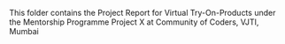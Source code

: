 This folder contains the Project Report for Virtual Try-On-Products under the Mentorship Programme Project X at Community of Coders, VJTI, Mumbai
